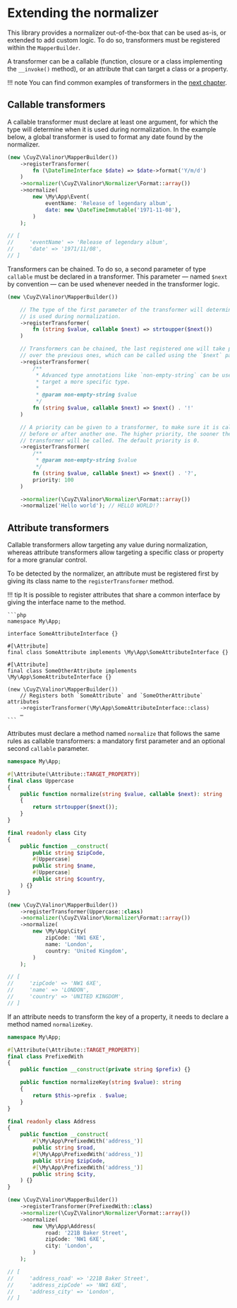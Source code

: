# Extending the normalizer

This library provides a normalizer out-of-the-box that can be used as-is, or
extended to add custom logic. To do so, transformers must be registered within
the `MapperBuilder`.

A transformer can be a callable (function, closure or a class implementing the
`__invoke()` method), or an attribute that can target a class or a property.

!!! note
    You can find common examples of transformers in the [next
    chapter](common-examples.md).

## Callable transformers

A callable transformer must declare at least one argument, for which the type
will determine when it is used during normalization. In the example below, a
global transformer is used to format any date found by the normalizer.

```php
(new \CuyZ\Valinor\MapperBuilder())
    ->registerTransformer(
        fn (\DateTimeInterface $date) => $date->format('Y/m/d')
    )
    ->normalizer(\CuyZ\Valinor\Normalizer\Format::array())
    ->normalize(
        new \My\App\Event(
            eventName: 'Release of legendary album',
            date: new \DateTimeImmutable('1971-11-08'),
        )
    );

// [
//     'eventName' => 'Release of legendary album',
//     'date' => '1971/11/08',
// ]
```

Transformers can be chained. To do so, a second parameter of type `callable`
must be declared in a transformer. This parameter — named `$next` by convention
— can be used whenever needed in the transformer logic.

```php
(new \CuyZ\Valinor\MapperBuilder())

    // The type of the first parameter of the transformer will determine when it
    // is used during normalization.
    ->registerTransformer(
        fn (string $value, callable $next) => strtoupper($next())
    )

    // Transformers can be chained, the last registered one will take precedence
    // over the previous ones, which can be called using the `$next` parameter.
    ->registerTransformer(
        /**
         * Advanced type annotations like `non-empty-string` can be used to
         * target a more specific type.
         * 
         * @param non-empty-string $value 
         */
        fn (string $value, callable $next) => $next() . '!'
    )

    // A priority can be given to a transformer, to make sure it is called
    // before or after another one. The higher priority, the sooner the
    // transformer will be called. The default priority is 0.
    ->registerTransformer(
        /**
         * @param non-empty-string $value 
         */
        fn (string $value, callable $next) => $next() . '?',
        priority: 100
    )

    ->normalizer(\CuyZ\Valinor\Normalizer\Format::array())
    ->normalize('Hello world'); // HELLO WORLD!?
```

## Attribute transformers

Callable transformers allow targeting any value during normalization, whereas
attribute transformers allow targeting a specific class or property for a more
granular control.

To be detected by the normalizer, an attribute must be registered first by
giving its class name to the `registerTransformer` method.

!!! tip
    It is possible to register attributes that share a common interface by
    giving the interface name to the method.

    ```php
    namespace My\App;

    interface SomeAttributeInterface {}

    #[\Attribute]
    final class SomeAttribute implements \My\App\SomeAttributeInterface {}

    #[\Attribute]
    final class SomeOtherAttribute implements \My\App\SomeAttributeInterface {}

    (new \CuyZ\Valinor\MapperBuilder())
        // Registers both `SomeAttribute` and `SomeOtherAttribute` attributes
        ->registerTransformer(\My\App\SomeAttributeInterface::class)
        …
    ```

Attributes must declare a method named `normalize` that follows the same rules
as callable transformers: a mandatory first parameter and an optional second
`callable` parameter.

```php
namespace My\App;

#[\Attribute(\Attribute::TARGET_PROPERTY)]
final class Uppercase
{
    public function normalize(string $value, callable $next): string
    {
        return strtoupper($next());
    }
}

final readonly class City
{
    public function __construct(
        public string $zipCode,
        #[Uppercase]
        public string $name,
        #[Uppercase]
        public string $country,
    ) {}
}

(new \CuyZ\Valinor\MapperBuilder())
    ->registerTransformer(Uppercase::class)
    ->normalizer(\CuyZ\Valinor\Normalizer\Format::array())
    ->normalize(
        new \My\App\City(
            zipCode: 'NW1 6XE',
            name: 'London',
            country: 'United Kingdom',
        ) 
    );

// [
//     'zipCode' => 'NW1 6XE',
//     'name' => 'LONDON',
//     'country' => 'UNITED KINGDOM',
// ]
```

If an attribute needs to transform the key of a property, it needs to declare a
method named `normalizeKey`.

```php
namespace My\App;

#[\Attribute(\Attribute::TARGET_PROPERTY)]
final class PrefixedWith
{
    public function __construct(private string $prefix) {}

    public function normalizeKey(string $value): string
    {
        return $this->prefix . $value;
    }
}

final readonly class Address
{
    public function __construct(
        #[\My\App\PrefixedWith('address_')]
        public string $road,
        #[\My\App\PrefixedWith('address_')]
        public string $zipCode,
        #[\My\App\PrefixedWith('address_')]
        public string $city,
    ) {}
}

(new \CuyZ\Valinor\MapperBuilder())
    ->registerTransformer(PrefixedWith::class)
    ->normalizer(\CuyZ\Valinor\Normalizer\Format::array())
    ->normalize(
        new \My\App\Address(
            road: '221B Baker Street',
            zipCode: 'NW1 6XE',
            city: 'London',
        ) 
    );

// [
//     'address_road' => '221B Baker Street',
//     'address_zipCode' => 'NW1 6XE',
//     'address_city' => 'London',
// ]
```
